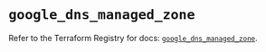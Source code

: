 # `google_dns_managed_zone`

Refer to the Terraform Registry for docs: [`google_dns_managed_zone`](https://registry.terraform.io/providers/hashicorp/google/6.25.0/docs/resources/dns_managed_zone).
